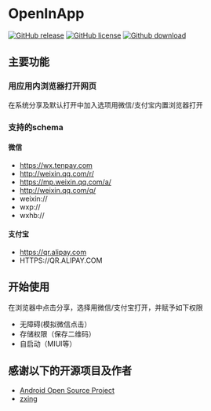 # OpenInApp
[![GitHub release](	https://img.shields.io/github/release-pre/ekibun/OpenInApp.svg)](https://github.com/ekibun/OpenInApp/releases)
[![GitHub license](	https://img.shields.io/github/license/ekibun/OpenInApp.svg)](https://github.com/ekibun/OpenInApp)
[![Github download]( https://img.shields.io/github/downloads/ekibun/OpenInApp/total.svg)](https://github.com/ekibun/OpenInApp/releases)
## 主要功能
### 用应用内浏览器打开网页
在系统分享及默认打开中加入选项用微信/支付宝内置浏览器打开
### 支持的schema
#### 微信
- https://wx.tenpay.com
- http://weixin.qq.com/r/
- https://mp.weixin.qq.com/a/
- http://weixin.qq.com/q/
- weixin://
- wxp://
- wxhb://
#### 支付宝
- https://qr.alipay.com
- HTTPS://QR.ALIPAY.COM 
## 开始使用
在浏览器中点击分享，选择用微信/支付宝打开，并赋予如下权限
- 无障碍(模拟微信点击）
- 存储权限（保存二维码）
- 自启动（MIUI等） 
## 感谢以下的开源项目及作者
- [Android Open Source Project](http://source.android.com/)
- [zxing](https://github.com/zxing/zxing)
